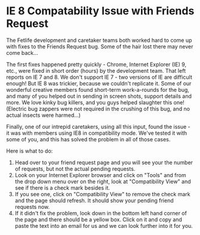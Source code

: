 # IE 8 Compatability Issue with Friends Request

The Fetlife development and caretaker teams both worked hard to come up with fixes to the Friends Request bug. Some of the hair lost there may never come back...

The first fixes happened pretty quickly - Chrome, Internet Explorer (IE) 9, etc., were fixed in short order (hours) by the development team. That left reports on IE 7 and 8. We don't support IE 7 - two versions of IE are difficult enough! But IE 8 was trickier, because we couldn't replicate it. Some of our wonderful creative members found short-term work-a-rounds for the bug, and many of you helped out in sending in screen shots, support details and more. We love kinky bug killers, and you guys helped slaughter this one! (Electric bug zappers were not required in the crushing of this bug, and no actual insects were harmed...)

Finally, one of our intrepid caretakers, using all this input, found the issue - it was with members using IE8 in compatibility mode. We've tested it with some of you, and this has solved the problem in all of those cases.

Here is what to do:

1. Head over to your friend request page and you will see your the number of requests, but not the actual pending requests.
2. Look on your Internet Explorer browser and click on "Tools" and from the drop down menu over on the right, look at "Compatibility View" and see if there is a check mark besides it.
3. If you see one, click on "Compatibility View" to remove the check mark and the page should refresh. It should show your pending friend requests now.
4. If it didn't fix the problem, look down in the bottom left hand corner of the page and there should be a yellow box. Click on it and copy and paste the text into an email for us and we can look further into it for you.
